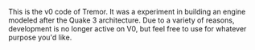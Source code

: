 This is the v0 code of Tremor. It was a experiment in building an engine modeled after the Quake 3 architecture. Due to a variety of reasons, development is no longer active on V0, but feel free to use for whatever purpose you'd like.